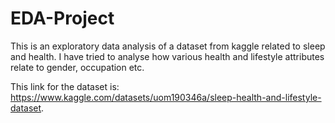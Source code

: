# EDA-Project

This is an exploratory data analysis of a dataset from kaggle related to sleep and health.  I have tried to analyse how various health and lifestyle attributes relate to gender, occupation etc.

This link for the dataset is: https://www.kaggle.com/datasets/uom190346a/sleep-health-and-lifestyle-dataset.

